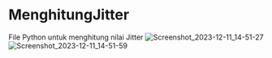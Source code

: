 # MenghitungJitter
File Python untuk menghitung nilai Jitter
![Screenshot_2023-12-11_14-51-27](https://github.com/dellavedaffa/MenghitungJitter/assets/145525019/e4ab1d5e-0235-4285-ac27-3e30d291422f)
![Screenshot_2023-12-11_14-51-59](https://github.com/dellavedaffa/MenghitungJitter/assets/145525019/0216d7ab-f957-4539-8f55-9bd58e7a5731)
